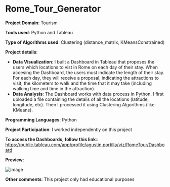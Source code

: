 # Rome_Tour_Generator

**Project Domain**: Tourism

**Tools used**: Python and Tableau

**Type of Algorithms used**: Clustering (distance_matrix, KMeansConstrained)

**Project details**: 
- **Data Visualization**: I built a Dashboard in Tableau that proposes the users which locations to vist in Rome on each day of their stay. When accesing the Dashboard, the users must indicate the length of their stay. For each day, they will receive a proposal, indicating the attractions to visit, the kilometers to walk and the time that it may take (including walking time and time in the attraction).
- **Data Analysis**: The Dashboard works with data process in Python. I first uploaded a file containing the details of all the locations (latitude, longitude, etc). Then I processed it using Clustering Algorithms (like KMeans). 

**Programming Languages**: Python

**Project Participation**: I worked independently on this project

**To access the Dashboards, follow this link**:: https://public.tableau.com/app/profile/agustin.portilla/viz/RomeTour/Dashboard

**Preview**:

![image](https://user-images.githubusercontent.com/89322259/144759259-267bb291-a6f6-4010-8965-572e53eef1aa.png)

**Other comments**: This project only had educational purposes
